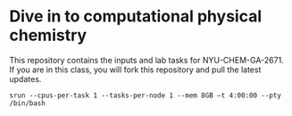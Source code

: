 # Dive in to computational physical chemistry
This repository contains the inputs and lab tasks for NYU-CHEM-GA-2671.
If you are in this class, you will fork this repository and pull the latest updates. 

`srun --cpus-per-task 1 --tasks-per-node 1 --mem 8GB –t 4:00:00 --pty /bin/bash`
